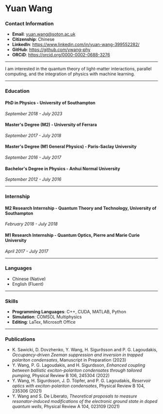 # Yuan Wang

### Contact Information
- **Email**: yuan.wang@soton.ac.uk
- **Citizenship**: Chinese
- **LinkedIn**: https://www.linkedin.com/in/yuan-wang-399552282/
- **GitHub**: https://github.com/ywang-phy
- **ORCiD**: https://orcid.org/0000-0002-0688-3276

---

I am interested in the quantum theory of light-matter interactions, parallel computing, and the integration of physics with machine learning.

---

### Education

#### **PhD in Physics** - University of Southampton
*September 2018 - July 2023*

#### **Master's Degree (M2)** - University of Ferrara
*September 2017 - July 2018*

#### **Master's Degree (M1 General Physics)** - Paris-Saclay University
*September 2016 - July 2017*

#### **Bachelor's Degree in Physics** - Anhui Normal University
*September 2012 - July 2016*

---

### Internship

#### **M2 Research Internship** - Quantum Theory and Technology, University of Southampton
*February 2018 - July 2018*

#### **M1 Research Internship** - Quantum Optics, Pierre and Marie Curie University
*April 2017 - July 2017*

---

### Languages

- Chinese (Native)
- English (Fluent)

---

### Skills

- **Programming Languages**: C++, CUDA, MATLAB, Python
- **Simulation**: COMSOL Multiphysics
- **Editing**: LaTex, Microsoft Office

---

### Publications
- K. Sawicki, D. Dovzhenko, Y. Wang, H. Sigurðsson and P. G. Lagoudakis, *Occupancy-driven Zeeman suppression and inversion in trapped polariton condensates*, Manuscript in Preparation (2023)
- Y. Wang, P. G. Lagoudakis, and H. Sigurdsson, *Enhanced coupling between ballistic exciton-polariton condensates through tailored pumping*, Physical Review B 106, 245304 (2022)
- Y. Wang, H. Sigurdsson, J. D. Töpfer, and P. G. Lagoudakis, *Reservoir optics with exciton-polariton condensates*, Physical Review B 104, 235306 (2021)
- Y. Wang and S. De Liberato, *Theoretical proposals to measure resonator-induced modifications of the electronic ground state in doped quantum wells*, Physical Review A 104, 023109 (2021)
